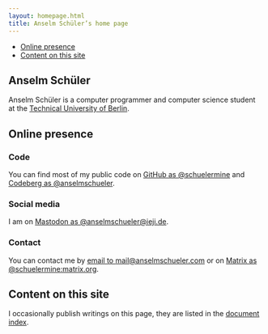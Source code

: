 ```yaml
---
layout: homepage.html
title: Anselm Schüler’s home page
---
```


<div id="outline">

- [Online presence](#online-presence)
- [Content on this site](#content-on-this-site)

</div>

<article>

# Anselm Schüler

Anselm Schüler is a computer programmer and computer science student at the [Technical University of Berlin](https://www.tu.berlin/).

## Online presence

### Code

You can find most of my public code on [GitHub as @schuelermine](https://github.com/schuelermine)
and [Codeberg as @anselmschueler](https://codeberg.org/anselmschueler).

### Social media

I am on [Mastodon as @anselmschueler@ieji.de](https://ieji.de/@anselmschueler).

### Contact

You can contact me by [email to mail@anselmschueler.com](mailto:mail@anselmschueler.com)
or on [Matrix as @schuelermine:matrix.org](https://matrix.to/#/@schuelermine:matrix.org).

## Content on this site

I occasionally publish writings on this page, they are listed in the [document index](/writing).

</article>
